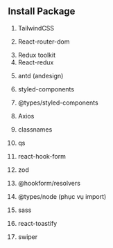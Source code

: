 ## Install Package
1. TailwindCSS

2. React-router-dom

<!-- Redux -->
3. Redux toolkit
4. React-redux

<!-- antd -->
5. antd (andesign)

<!-- Styled-component -->
6. styled-components
7. @types/styled-components

8. Axios

9. classnames

10. qs

<!-- Form -->
11. react-hook-form
12. zod
13. @hookform/resolvers

14. @types/node (phục vụ import)

15. sass

16. react-toastify

17. swiper